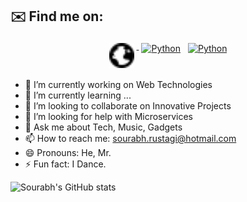 ## ✉️ Find me on:


<p align="center">
 <a href="https://coderusty.github.io/" target="_blank" rel="noopener noreferrer"> <img src="https://raw.githubusercontent.com/iconic/open-iconic/master/svg/globe.svg" alt="Python" height="40" style="vertical-align:top; margin:4px"> </a>
 <a href="https://linkedin.com/in/sourabhrustagi" target="_blank" rel="noopener noreferrer"> <img src="https://cdn.jsdelivr.net/npm/simple-icons@v3/icons/linkedin.svg" alt="Python" height="40" style="vertical-align:top; margin:4px"></a>
 <a href="mailto:me.sourabhrustagi@gmail.com"> <img src="https://cdn.jsdelivr.net/npm/simple-icons@v3/icons/gmail.svg" alt="Python" height="40" style="vertical-align:top; margin:4px"></a>
</p>


- 🔭 I’m currently working on Web Technologies
- 🌱 I’m currently learning ...
- 👯 I’m looking to collaborate on Innovative Projects
- 🤔 I’m looking for help with Microservices
- 💬 Ask me about Tech, Music, Gadgets
- 📫 How to reach me: sourabh.rustagi@hotmail.com
- 😄 Pronouns: He, Mr.
- ⚡ Fun fact: I Dance.

![Sourabh's GitHub stats](https://github-readme-stats.vercel.app/api?username=coderusty&show_icons=true&theme=radical)



